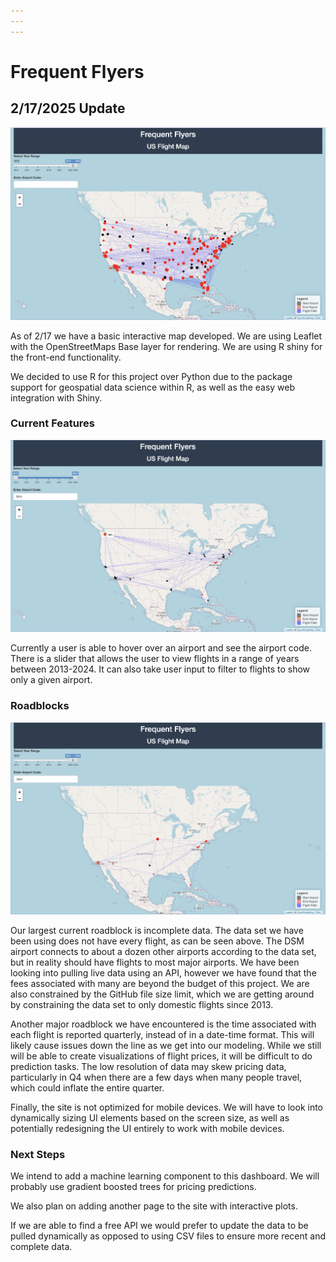 ```yaml
---
---
---
```


# Frequent Flyers

## 2/17/2025 Update

![Unfiltered Dashboard](images/unfiltered_map.png)

As of 2/17 we have a basic interactive map developed. We are using Leaflet with the OpenStreetMaps Base layer for rendering. We are using R shiny for the front-end functionality.

We decided to use R for this project over Python due to the package support for geospatial data science within R, as well as the easy web integration with Shiny.

### Current Features

![](images/SeaTac_2013.png)

Currently a user is able to hover over an airport and see the airport code. There is a slider that allows the user to view flights in a range of years between 2013-2024. It can also take user input to filter to flights to show only a given airport.

### Roadblocks

![Flights in and out of DSM airport](images/dsm_map.png)

Our largest current roadblock is incomplete data. The data set we have been using does not have every flight, as can be seen above. The DSM airport connects to about a dozen other airports according to the data set, but in reality should have flights to most major airports. We have been looking into pulling live data using an API, however we have found that the fees associated with many are beyond the budget of this project. We are also constrained by the GitHub file size limit, which we are getting around by constraining the data set to only domestic flights since 2013.

Another major roadblock we have encountered is the time associated with each flight is reported quarterly, instead of in a date-time format. This will likely cause issues down the line as we get into our modeling. While we still will be able to create visualizations of flight prices, it will be difficult to do prediction tasks. The low resolution of data may skew pricing data, particularly in Q4 when there are a few days when many people travel, which could inflate the entire quarter.

Finally, the site is not optimized for mobile devices. We will have to look into dynamically sizing UI elements based on the screen size, as well as potentially redesigning the UI entirely to work with mobile devices.

### Next Steps

We intend to add a machine learning component to this dashboard. We will probably use gradient boosted trees for pricing predictions.

We also plan on adding another page to the site with interactive plots.

If we are able to find a free API we would prefer to update the data to be pulled dynamically as opposed to using CSV files to ensure more recent and complete data.
